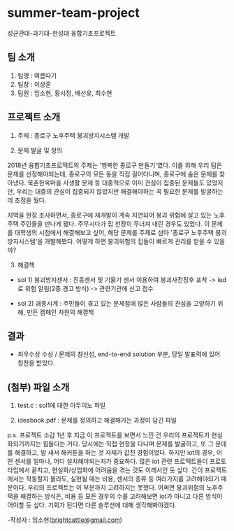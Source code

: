 # summer-team-project
성균관대-과기대-한성대 융합기초프로젝트

## 팀 소개
1) 팀명 : 여름따기
2) 팀장 : 이상훈
3) 팀원 : 임소현, 황시정, 배선유, 최수현


## 프로젝트 소개
1) 주제 : 종로구 노후주택 붕괴방지시스템 개발

2) 문제 발굴 및 정의

2018년 융합기초프로젝트의 주제는 '행복한 종로구 만들기'였다. 이를 위해 우리 팀은 문제를 선정해야되는데, 종로구의 모든 동을 직접 걸어다니며, 종로구에 숨은 문제를 찾아냈다. 북촌한옥마을 사생활 문제 등 대중적으로 이미 관심이 집중된 문제들도 있었지만, 우리는 대중의 관심이 집중되지 않았지만 해결해야하는 꼭 필요한 문제를 발굴하는데 초점을 뒀다. 

지역을 현장 조사하면서, 종로구에 재개발이 계속 지연되어 붕괴 위험에 살고 있는 노후주택 주민들을 만나게 됐다. 주무시다가 집 천장이 무너져 내린 경우도 있었다. 이 문제를 대학생의 시점에서 해결해보고 싶어, 해당 문제를 주제로 삼아 '종로구 노후주택 붕괴방지시스템'을 개발해봤다. 어떻게 하면 붕괴위험의 집들이 빠르게 관리를 받을 수 있을까?

3) 해결책
* sol 1) 붕괴방지센서 : 진동센서 및 기울기 센서 이용하여 붕괴사전징후 포착 -> led로 위험 알림(2중 경고 방식) -> 관련기관에 신고 접수

* sol 2) 괘종시계 : 주민들이 겪고 있는 문제점에 많은 사람들의 관심을 고양하기 위해, 만든 캠페인 차원의 해결책


## 결과 
- 최우수상 수상 / 문제의 참신성, end-to-end solution 부분, 당일 발표력에 있어 칭찬을 받았다.


## (첨부) 파일 소개
1) test.c : sol1에 대한 아두이노 파일

2) ideabook.pdf : 문제를 정의하고 해결해가는 과정이 담긴 파일


p.s. 프로젝트 소감
1년 후 지금 이 프로젝트를 보면서 느낀 건 우리의 프로젝트가 현실화되기까지는 힘들다는 거다. 당시에는 직접 현장을 다니며 문제를 발굴하고, 또 그 문데를 해결하고, 밤 새서 해커톤을 하는 것 자체가 값진 경험이었다.
하지만 iot의 경우, 어떤 센서를 얼마나, 어디 설치해야되는지가 중요하다. 많은 iot 관련 프로젝트들이 프로토타입에서 끝치고, 현실화/상업화에 어려움을 겪는 것도 이래서인 듯 싶다. 간이 프로젝트에서는 작동할지 몰라도, 실현될 때는 비용, 센서의 종류 등 여러가지를 고려해야되기 때문이다. 우리의 프로젝트는 이 부분까지 고려하지는 못했다. 어쩌면 붕괴위험의 노후주택을 해결하는 방식은, 비용 등 모든 경우의 수를 고려해보면 iot가 아니고 다른 방식이어야할 듯 싶다. 기회가 된다면 다른 솔루션에 대해 생각해봐야겠다.


-작성자 : 임소현(brightcattle@gmail.com)
